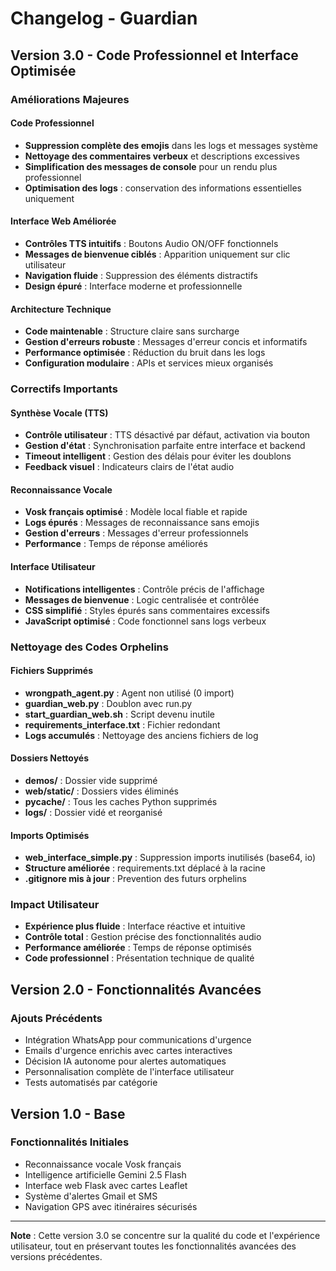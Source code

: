 # Changelog - Guardian

## Version 3.0 - Code Professionnel et Interface Optimisée

### Améliorations Majeures

#### Code Professionnel
- **Suppression complète des emojis** dans les logs et messages système
- **Nettoyage des commentaires verbeux** et descriptions excessives
- **Simplification des messages de console** pour un rendu plus professionnel
- **Optimisation des logs** : conservation des informations essentielles uniquement

#### Interface Web Améliorée
- **Contrôles TTS intuitifs** : Boutons Audio ON/OFF fonctionnels
- **Messages de bienvenue ciblés** : Apparition uniquement sur clic utilisateur
- **Navigation fluide** : Suppression des éléments distractifs
- **Design épuré** : Interface moderne et professionnelle

#### Architecture Technique
- **Code maintenable** : Structure claire sans surcharge
- **Gestion d'erreurs robuste** : Messages d'erreur concis et informatifs  
- **Performance optimisée** : Réduction du bruit dans les logs
- **Configuration modulaire** : APIs et services mieux organisés

### Correctifs Importants

#### Synthèse Vocale (TTS)
- **Contrôle utilisateur** : TTS désactivé par défaut, activation via bouton
- **Gestion d'état** : Synchronisation parfaite entre interface et backend
- **Timeout intelligent** : Gestion des délais pour éviter les doublons
- **Feedback visuel** : Indicateurs clairs de l'état audio

#### Reconnaissance Vocale
- **Vosk français optimisé** : Modèle local fiable et rapide
- **Logs épurés** : Messages de reconnaissance sans emojis
- **Gestion d'erreurs** : Messages d'erreur professionnels
- **Performance** : Temps de réponse améliorés

#### Interface Utilisateur
- **Notifications intelligentes** : Contrôle précis de l'affichage
- **Messages de bienvenue** : Logic centralisée et contrôlée
- **CSS simplifié** : Styles épurés sans commentaires excessifs
- **JavaScript optimisé** : Code fonctionnel sans logs verbeux

### Nettoyage des Codes Orphelins

#### Fichiers Supprimés
- **wrongpath_agent.py** : Agent non utilisé (0 import)
- **guardian_web.py** : Doublon avec run.py
- **start_guardian_web.sh** : Script devenu inutile
- **requirements_interface.txt** : Fichier redondant
- **Logs accumulés** : Nettoyage des anciens fichiers de log

#### Dossiers Nettoyés
- **demos/** : Dossier vide supprimé
- **web/static/** : Dossiers vides éliminés
- **__pycache__/** : Tous les caches Python supprimés
- **logs/** : Dossier vidé et reorganisé

#### Imports Optimisés
- **web_interface_simple.py** : Suppression imports inutilisés (base64, io)
- **Structure améliorée** : requirements.txt déplacé à la racine
- **.gitignore mis à jour** : Prevention des futurs orphelins

### Impact Utilisateur
- **Expérience plus fluide** : Interface réactive et intuitive
- **Contrôle total** : Gestion précise des fonctionnalités audio
- **Performance améliorée** : Temps de réponse optimisés
- **Code professionnel** : Présentation technique de qualité

## Version 2.0 - Fonctionnalités Avancées

### Ajouts Précédents
- Intégration WhatsApp pour communications d'urgence
- Emails d'urgence enrichis avec cartes interactives
- Décision IA autonome pour alertes automatiques
- Personnalisation complète de l'interface utilisateur
- Tests automatisés par catégorie

## Version 1.0 - Base

### Fonctionnalités Initiales
- Reconnaissance vocale Vosk français
- Intelligence artificielle Gemini 2.5 Flash
- Interface web Flask avec cartes Leaflet
- Système d'alertes Gmail et SMS
- Navigation GPS avec itinéraires sécurisés

---

**Note** : Cette version 3.0 se concentre sur la qualité du code et l'expérience utilisateur, tout en préservant toutes les fonctionnalités avancées des versions précédentes.